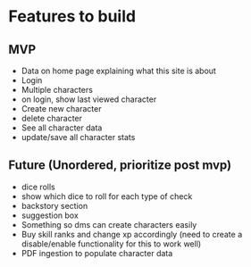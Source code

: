 # Features to build

## MVP

- Data on home page explaining what this site is about
- Login
- Multiple characters
- on login, show last viewed character
- Create new character
- delete character
- See all character data
- update/save all character stats

## Future (Unordered, prioritize post mvp)

- dice rolls
- show which dice to roll for each type of check
- backstory section
- suggestion box
- Something so dms can create characters easily
- Buy skill ranks and change xp accordingly (need to create a disable/enable functionality for this to work well)
- PDF ingestion to populate character data
